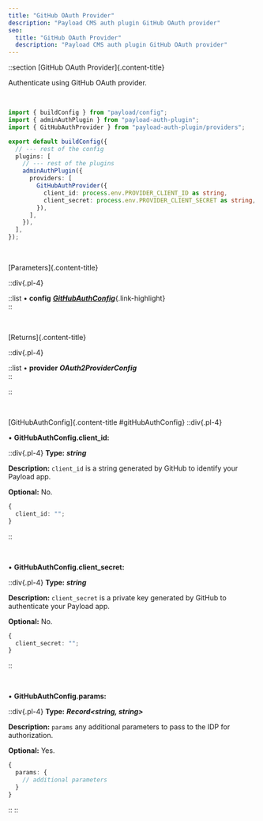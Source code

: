 ```yaml
---
title: "GitHub OAuth Provider"
description: "Payload CMS auth plugin GitHub OAuth provider"
seo:
  title: "GitHub OAuth Provider"
  description: "Payload CMS auth plugin GitHub OAuth provider"
---
```


::section
[GitHub OAuth Provider]{.content-title}

Authenticate using GitHub OAuth provider.

<br/>

```ts [src/payload.config.ts] {3, 11-14}
import { buildConfig } from "payload/config";
import { adminAuthPlugin } from "payload-auth-plugin";
import { GitHubAuthProvider } from "payload-auth-plugin/providers";

export default buildConfig({
  // --- rest of the config
  plugins: [
    // --- rest of the plugins
    adminAuthPlugin({
      providers: [
        GitHubAuthProvider({
          client_id: process.env.PROVIDER_CLIENT_ID as string,
          client_secret: process.env.PROVIDER_CLIENT_SECRET as string,
        }),
      ],
    }),
  ],
});
```

<br/>

[Parameters]{.content-title}

::div{.pl-4}

::list
• **config** [**_GitHubAuthConfig_**](#gitHubAuthConfig){.link-highlight}
<br/>
::

<br/>

[Returns]{.content-title}

::div{.pl-4}

::list
• **provider** **_OAuth2ProviderConfig_**
<br/>
::

::

<br/>

[GitHubAuthConfig]{.content-title #gitHubAuthConfig}
::div{.pl-4}

• **GitHubAuthConfig.client_id:**

::div{.pl-4}
**Type:** **_string_**

**Description:** `client_id` is a string generated by GitHub to identify your Payload app.

**Optional:** No.

```ts
{
  client_id: "";
}
```

::

<br/>

• **GitHubAuthConfig.client_secret:**

::div{.pl-4}
**Type:** **_string_**

**Description:** `client_secret` is a private key generated by GitHub to authenticate your Payload app.

**Optional:** No.

```ts
{
  client_secret: "";
}
```

::

<br/>

• **GitHubAuthConfig.params:**

::div{.pl-4}
**Type:** **_Record<string, string>_**

**Description:** `params` any additional parameters to pass to the IDP for authorization.

**Optional:** Yes.

```ts
{
  params: {
    // additional parameters
  }
}
```

::
::
